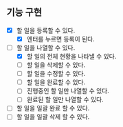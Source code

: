## 기능 구현

- [x] 할 일을 등록할 수 있다.
  - [x] 엔터를 누르면 등록이 된다.
- [ ] 할 일을 나열할 수 있다.
  - [x] 할 일의 전체 현황을 나타낼 수 있다.
  - [ ] 할 일을 삭제할 수 있다.
  - [ ] 할 일을 수정할 수 있다.
  - [ ] 할 일을 완료할 수 있다.
  - [ ] 진행중인 할 일만 나열할 수 있다.
  - [ ] 완료된 할 일만 나열할 수 있다.
- [ ] 할 일을 일괄 완료 할 수 있다.
- [ ] 할 일을 일괄 삭제 할 수 있다.
